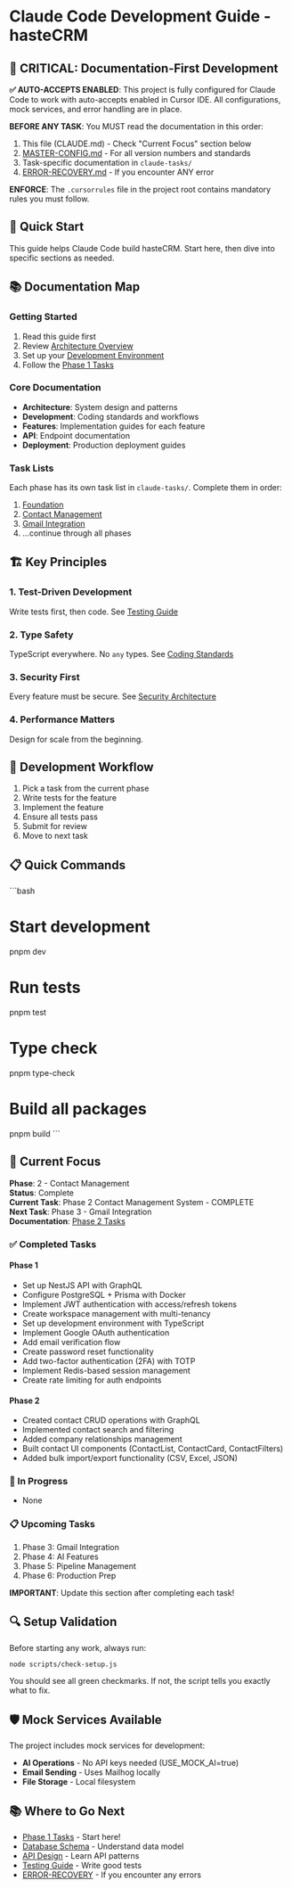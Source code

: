 # Claude Code Development Guide - hasteCRM

## 🔴 CRITICAL: Documentation-First Development

**✅ AUTO-ACCEPTS ENABLED**: This project is fully configured for Claude Code to work with auto-accepts enabled in Cursor IDE. All configurations, mock services, and error handling are in place.

**BEFORE ANY TASK**: You MUST read the documentation in this order:

1. This file (CLAUDE.md) - Check "Current Focus" section below
2. [MASTER-CONFIG.md](./MASTER-CONFIG.md) - For all version numbers and standards
3. Task-specific documentation in `claude-tasks/`
4. [ERROR-RECOVERY.md](./ERROR-RECOVERY.md) - If you encounter ANY error

**ENFORCE**: The `.cursorrules` file in the project root contains mandatory rules you must follow.

## 🎯 Quick Start

This guide helps Claude Code build hasteCRM. Start here, then dive into specific sections as needed.

## 📚 Documentation Map

### Getting Started

1. Read this guide first
2. Review [Architecture Overview](./architecture/overview.md)
3. Set up your [Development Environment](./development/setup.md)
4. Follow the [Phase 1 Tasks](./claude-tasks/phase-1-foundation.md)

### Core Documentation

- **Architecture**: System design and patterns
- **Development**: Coding standards and workflows
- **Features**: Implementation guides for each feature
- **API**: Endpoint documentation
- **Deployment**: Production deployment guides

### Task Lists

Each phase has its own task list in `claude-tasks/`. Complete them in order:

1. [Foundation](./claude-tasks/phase-1-foundation.md)
2. [Contact Management](./claude-tasks/phase-2-contacts.md)
3. [Gmail Integration](./claude-tasks/phase-3-gmail.md)
4. ...continue through all phases

## 🏗️ Key Principles

### 1. Test-Driven Development

Write tests first, then code. See [Testing Guide](./development/testing-guide.md)

### 2. Type Safety

TypeScript everywhere. No `any` types. See [Coding Standards](./development/coding-standards.md)

### 3. Security First

Every feature must be secure. See [Security Architecture](./architecture/security.md)

### 4. Performance Matters

Design for scale from the beginning.

## 🚀 Development Workflow

1. Pick a task from the current phase
2. Write tests for the feature
3. Implement the feature
4. Ensure all tests pass
5. Submit for review
6. Move to next task

## 📋 Quick Commands

\```bash

# Start development

pnpm dev

# Run tests

pnpm test

# Type check

pnpm type-check

# Build all packages

pnpm build
\```

## 🎯 Current Focus

**Phase**: 2 - Contact Management  
**Status**: Complete  
**Current Task**: Phase 2 Contact Management System - COMPLETE  
**Next Task**: Phase 3 - Gmail Integration  
**Documentation**: [Phase 2 Tasks](./docs/claude-tasks.md#phase-2-contact-management-days-4-5)

### ✅ Completed Tasks

#### Phase 1

- Set up NestJS API with GraphQL
- Configure PostgreSQL + Prisma with Docker
- Implement JWT authentication with access/refresh tokens
- Create workspace management with multi-tenancy
- Set up development environment with TypeScript
- Implement Google OAuth authentication
- Add email verification flow
- Create password reset functionality
- Add two-factor authentication (2FA) with TOTP
- Implement Redis-based session management
- Create rate limiting for auth endpoints

#### Phase 2

- Created contact CRUD operations with GraphQL
- Implemented contact search and filtering
- Added company relationships management
- Built contact UI components (ContactList, ContactCard, ContactFilters)
- Added bulk import/export functionality (CSV, Excel, JSON)

### 🔄 In Progress

- None

### 📋 Upcoming Tasks

1. Phase 3: Gmail Integration
2. Phase 4: AI Features
3. Phase 5: Pipeline Management
4. Phase 6: Production Prep

**IMPORTANT**: Update this section after completing each task!

## 🔍 Setup Validation

Before starting any work, always run:

```bash
node scripts/check-setup.js
```

You should see all green checkmarks. If not, the script tells you exactly what to fix.

## 🛡️ Mock Services Available

The project includes mock services for development:

- **AI Operations** - No API keys needed (USE_MOCK_AI=true)
- **Email Sending** - Uses Mailhog locally
- **File Storage** - Local filesystem

## 📚 Where to Go Next

- [Phase 1 Tasks](./claude-tasks/phase-1-foundation.md) - Start here!
- [Database Schema](./architecture/database-schema.md) - Understand data model
- [API Design](./architecture/api-design.md) - Learn API patterns
- [Testing Guide](./development/testing-guide.md) - Write good tests
- [ERROR-RECOVERY](./ERROR-RECOVERY.md) - If you encounter any errors
